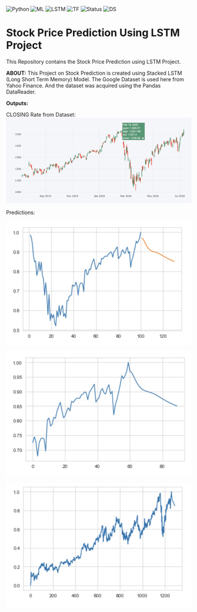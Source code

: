 ![Python](https://img.shields.io/badge/Python-3.x-red) ![ML](https://img.shields.io/badge/Machine-Learning-blue) ![LSTM](https://img.shields.io/badge/Model-LSTM-lightgrey) ![TF](https://img.shields.io/badge/TensorFlow-2.x-orange) ![Status](https://img.shields.io/badge/Status-Completed-success) ![DS](https://img.shields.io/badge/Data-Science-ff69b4)

# Stock Price Prediction Using LSTM Project

This Repository contains the Stock Price Prediction using LSTM Project.

**ABOUT:** This Project on Stock Prediction is created using Stacked LSTM (Long Short Term Memory) Model. The Google Dataset is used here from Yahoo Finance. And  the dataset was acquired using the Pandas DataReader. 

**Outputs:**

CLOSING Rate from Dataset:
![alt text](https://github.com/imsid777/Stock-Price-Prediction-Using-LSTM-Project/blob/master/Stock%20Market%20Price%20Prediction%20Project%20using%20LSTM/Output%20Images/Screenshot%202020-07-11%20at%207.25.31%20p.m..jpg)

Predictions:

![alt text](https://github.com/imsid777/Stock-Price-Prediction-Using-LSTM-Project/blob/master/Stock%20Market%20Price%20Prediction%20Project%20using%20LSTM/Output%20Images/Screenshot%202020-07-11%20at%207.26.12%20p.m..jpg)

![alt text](https://github.com/imsid777/Stock-Price-Prediction-Using-LSTM-Project/blob/master/Stock%20Market%20Price%20Prediction%20Project%20using%20LSTM/Output%20Images/Screenshot%202020-07-11%20at%207.26.25%20p.m..jpg)

![alt text](https://github.com/imsid777/Stock-Price-Prediction-Using-LSTM-Project/blob/master/Stock%20Market%20Price%20Prediction%20Project%20using%20LSTM/Output%20Images/Screenshot%202020-07-11%20at%207.26.34%20p.m..jpg)
